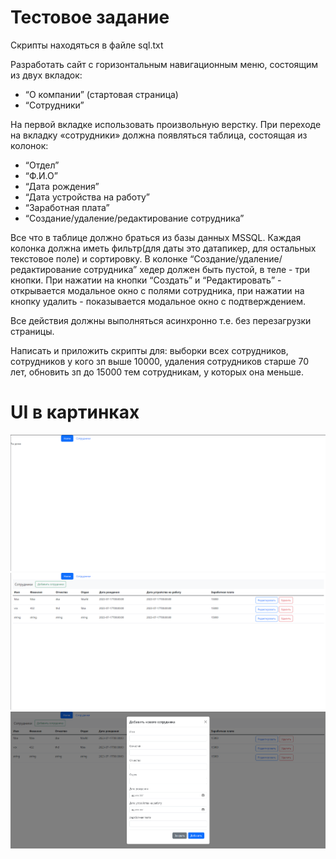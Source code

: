 # Тестовое задание
Скрипты находяться в файле sql.txt

Разработать сайт с горизонтальным навигационным меню, состоящим из двух вкладок:
- “О компании” (стартовая страница)
- “Сотрудники”

На первой вкладке использовать произвольную верстку. При переходе на вкладку «сотрудники» должна появляться таблица, состоящая из колонок:

- “Отдел”
- “Ф.И.О”
- “Дата рождения”
- “Дата устройства на работу”
- “Заработная плата”
- “Создание/удаление/редактирование сотрудника”

Все что в таблице должно браться из базы данных MSSQL.
Каждая колонка должна иметь фильтр(для даты это датапикер, для остальных текстовое поле) и сортировку.
В колонке “Создание/удаление/редактирование сотрудника” хедер должен быть пустой, в теле - три кнопки. При нажатии на кнопки “Создать” и “Редактировать” - открывается модальное окно с полями сотрудника, при нажатии на кнопку удалить - показывается модальное окно с подтверждением.

Все действия должны выполняться асинхронно т.е. без перезагрузки страницы.

Написать и приложить скрипты для: выборки всех сотрудников, сотрудников у кого зп выше 10000, удаления сотрудников старше 70 лет, обновить зп до 15000  тем сотрудникам, у которых она меньше.

# UI в картинках
![Начальная страница](./images/homepage.png)
![Страница с сотрудниками](./images/employeepage.png)
![Модальное окно редактирования](./images/addmodal.png)